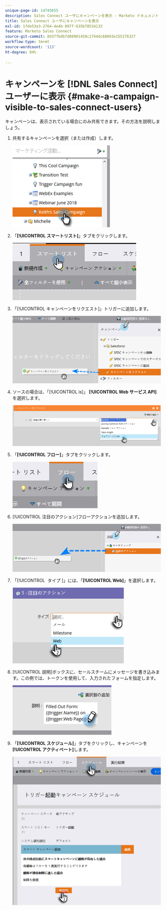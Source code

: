 ```yaml
---
unique-page-id: 14745655
description: Sales Connect ユーザにキャンペーンを表示 - Marketo ドキュメント - 製品ドキュメント
title: Sales Connect ユーザにキャンペーンを表示
exl-id: 1fde53e3-2764-4e4b-897f-635b78534133
feature: Marketo Sales Connect
source-git-commit: 0d37fbdb7d08901458c1744dc68893e155176327
workflow-type: tm+mt
source-wordcount: '113'
ht-degree: 84%

---
```


# キャンペーンを [!DNL Sales Connect] ユーザーに表示 {#make-a-campaign-visible-to-sales-connect-users}

キャンペーンは、表示されている場合にのみ共有できます。その方法を説明しましょう。

1. 共有するキャンペーンを選択（または作成）します。

   ![](assets/make-a-marketing-campaign-visible-msc-1.png)

1. 「**[!UICONTROL スマートリスト]**」タブをクリックします。

   ![](assets/make-a-marketing-campaign-visible-msc-2.png)

1. 「[!UICONTROL キャンペーンをリクエスト]」トリガーに追加します。

   ![](assets/make-a-marketing-campaign-visible-msc-3.png)

1. ソースの場合は、「[!UICONTROL is]」 **[!UICONTROL Web サービス API]** を選択します。

   ![](assets/make-a-marketing-campaign-visible-msc-4.png)

1. 「**[!UICONTROL フロー]**」タブをクリックします。

   ![](assets/make-a-marketing-campaign-visible-msc-5.png)

1. [!UICONTROL 注目のアクション]フローアクションを追加します。

   ![](assets/make-a-marketing-campaign-visible-msc-6.png)

1. 「[!UICONTROL &#x200B; タイプ &#x200B;]」には、「**[!UICONTROL Web]**」を選択します。

   ![](assets/make-a-marketing-campaign-visible-msc-7.png)

1. [!UICONTROL 説明]ボックスに、セールスチームにメッセージを書き込みます。この例では、トークンを使用して、入力されたフォームを指定します。

   ![](assets/make-a-marketing-campaign-visible-msc-8.png)

1. 「**[!UICONTROL スケジュール]**」タブをクリックし、キャンペーンを&#x200B;**[!UICONTROL アクティベート]**&#x200B;します。

   ![](assets/make-a-marketing-campaign-visible-msc-9.png)
